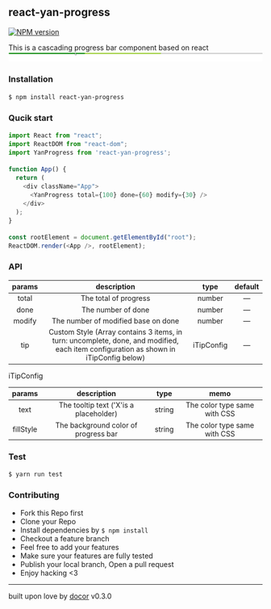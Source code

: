 ## react-yan-progress 
[![NPM version](https://img.shields.io/npm/v/react-yan-progress.svg?style=flat)](https://www.npmjs.com/package/react-yan-progress)

This is a cascading progress bar component based on react
![yan-progress](https://raw.githubusercontent.com/Yangfan2016/PicBed/master/Blog/yan-progress.gif)

### Installation
```bash
$ npm install react-yan-progress
```
### Qucik start
```js
import React from "react";
import ReactDOM from "react-dom";
import YanProgress from 'react-yan-progress';

function App() {
  return (
    <div className="App">
      <YanProgress total={100} done={60} modify={30} />
    </div>
  );
}

const rootElement = document.getElementById("root");
ReactDOM.render(<App />, rootElement);
```

### API

| params | description | type | default |
| :----: | :----: | :----: | :----: |
| total | The total of progress | number | — | 
| done | The number of done | number | — |
| modify | The number of modified base on done | number | — |
| tip | Custom Style (Array contains 3 items, in turn: uncomplete, done, and modified, each item configuration as shown in iTipConfig below)|iTipConfig|—|

iTipConfig

| params | description | type | memo |
| :----: | :----: | :----: | :----: | 
| text | The tooltip text ('X'is a placeholder) | string | The color type same with CSS |
| fillStyle | The background color of progress bar | string | The color type same with CSS |

### Test

```bash
$ yarn run test
```


### Contributing
- Fork this Repo first
- Clone your Repo
- Install dependencies by `$ npm install`
- Checkout a feature branch
- Feel free to add your features
- Make sure your features are fully tested
- Publish your local branch, Open a pull request
- Enjoy hacking <3

---
built upon love by [docor](https://github.com/turingou/docor.git) v0.3.0
